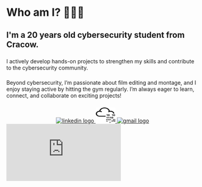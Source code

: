 <h1 align="left">Who am I? 👨🏼‍💻</h1>

<h2 align="left">I'm a 20 years old cybersecurity student from Cracow.</h2>

###

<p align="left">I actively develop hands-on projects to strengthen my skills and contribute to the cybersecurity community.</p>

###

<p align="left">Beyond cybersecurity, I’m passionate about film editing and montage, and I enjoy staying active by hitting the gym regularly. I’m always eager to learn, connect, and collaborate on exciting projects!</p>

###

<div align="center">
  <a href="https://www.linkedin.com/in/oskar-chudoba-474849340/" target="_blank">
    <img src="https://raw.githubusercontent.com/maurodesouza/profile-readme-generator/master/src/assets/icons/social/linkedin/default.svg" width="52" height="40" alt="linkedin logo"  />
  </a>
  <a href="https://tryhackme.com/p/0dexster" target="_blank">
    <img src="https://raw.githubusercontent.com/maurodesouza/profile-readme-generator/master/src/assets/icons/social/tryhackme/default.svg" width="52" height="40" alt="tryhackme logo"  />
  </a>
  <a href="mailto:oskarchudoba@gmail.com" target="_blank">
    <img src="https://raw.githubusercontent.com/maurodesouza/profile-readme-generator/master/src/assets/icons/social/gmail/default.svg" width="52" height="40" alt="gmail logo"  />
  </a>
</div>

<iframe src="https://tryhackme.com/api/v2/badges/public-profile?userPublicId=4137682" style='border:none;'></iframe>
